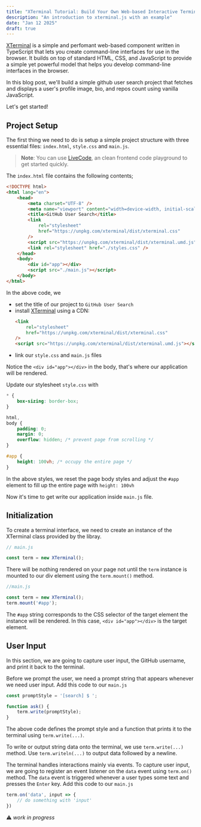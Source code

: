 ```yaml
---
title: "XTerminal Tutorial: Build Your Own Web-based Interactive Terminal Application"
description: "An introduction to xterminal.js with an example"
date: "Jan 12 2025"
draft: true
---
```


[XTerminal](https://xterminal.js.org) is a simple and perfomant web-based component written in TypeScript that lets you create command-line interfaces for use in the browser. It builds on top of standard HTML, CSS, and JavaScript to provide a simple yet powerful model that helps you develop command-line interfaces in the browser.

In this blog post, we'll build a simple github user search project that fetches and displays a user's profile image, bio, and repos count using vanilla JavaScript.

Let's get started!

## Project Setup

The first thing we need to do is setup a simple project structure with three essential files: `index.html`, `style.css` and `main.js`.

> **Note**:
> You can use [LiveCode](https://henryhale.github.io), an clean frontend code playground to get started quickly.

The `index.html` file contains the following contents;

```html
<!DOCTYPE html>
<html lang="en">
	<head>
		<meta charset="UTF-8" />
		<meta name="viewport" content="width=device-width, initial-scale=1.0" />
		<title>GitHub User Search</title>
		<link
			rel="stylesheet"
			href="https://unpkg.com/xterminal/dist/xterminal.css"
		/>
		<script src="https://unpkg.com/xterminal/dist/xterminal.umd.js"></script>
		<link rel="stylesheet" href="./styles.css" />
	</head>
	<body>
		<div id="app"></div>
		<script src="./main.js"></script>
	</body>
</html>
```

In the above code, we

- set the title of our project to `GitHub User Search`
- install [XTerminal](https://xterminal.js.org) using a CDN:
    ```html
    <link
    	rel="stylesheet"
    	href="https://unpkg.com/xterminal/dist/xterminal.css"
    />
    <script src="https://unpkg.com/xterminal/dist/xterminal.umd.js"></script>
    ```
- link our `style.css` and `main.js` files

Notice the `<div id="app"></div>` in the body, that's where our application will be rendered.

Update our stylesheet `style.css` with

```css
* {
	box-sizing: border-box;
}

html,
body {
	padding: 0;
	margin: 0;
	overflow: hidden; /* prevent page from scrolling */
}

#app {
	height: 100vh; /* occupy the entire page */
}
```

In the above styles, we reset the page body styles and adjust the `#app` element to fill up the entire page with `height: 100vh`

Now it's time to get write our application inside `main.js` file.

## Initialization

To create a terminal interface, we need to create an instance of the XTerminal class provided by the libray.

```js
// main.js

const term = new XTerminal();
```

There will be nothing rendered on your page not until the `term` instance is mounted to our div element using the `term.mount()` method.

```js
//main.js

const term = new XTerminal();
term.mount('#app');
```

The `#app` string corresponds to the CSS selector of the target element the instance will be rendered. In this case, `<div id="app"></div>` is the target element.

## User Input

In this section, we are going to capture user input, the GitHub username, and print it back to the terminal.

Before we prompt the user, we need a prompt string that appears whenever we need user input. Add this code to our `main.js`

```js
const promptStyle = '[search] $ ';

function ask() {
	term.write(promptStyle);
}
```

The above code defines the prompt style and a function that prints it to the terminal using `term.write(...)`.

To write or output string data onto the terminal, we use `term.write(...)` method. Use `term.writeln(...)` to output data followed by a newline.

The terminal handles interactions mainly via events.
To capture user input, we are going to register an event listener on the `data` event using `term.on()` method. The `data` event is triggered whenever a user types some text and presses the `Enter` key. Add this code to our `main.js`

```js
term.on('data', input => {
	// do something with 'input'
})
```

:warning: _work in progress_

<!--
Think of it as a modern interface alternative to projects like [jsshell.com](https://jsshell.com) by [Chad B.](https://github.com/chadrbanks), [shell.js](https://davidecaruso.github.io/shell.js/) by [Davide C.](https://github.com/davidecaruso), [jquery terminal](https://terminal.jcubic.pl/) by [Jakub T.](https://github.com/jcubic) and many others. -->
